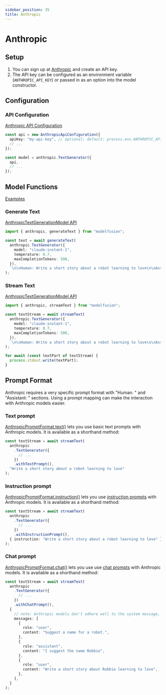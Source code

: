 ```yaml
---
sidebar_position: 35
title: Anthropic
---
```


# Anthropic

## Setup

1. You can sign up at [Anthropic](https://www.anthropic.com/) and create an API key.
1. The API key can be configured as an environment variable (`ANTHROPIC_API_KEY`) or passed in as an option into the model constructor.

## Configuration

### API Configuration

[Anthropic API Configuration](/api/classes/AnthropicApiConfiguration)

```ts
const api = new AnthropicApiConfiguration({
  apiKey: "my-api-key", // optional; default: process.env.ANTHROPIC_API_KEY
  // ...
});

const model = anthropic.TextGenerator({
  api,
  // ...
});
```

## Model Functions

[Examples](https://github.com/lgrammel/modelfusion/tree/main/examples/basic/src/model-provider/anthropic)

### Generate Text

[AnthropicTextGenerationModel API](/api/classes/AnthropicTextGenerationModel)

```ts
import { anthropic, generateText } from "modelfusion";

const text = await generateText(
  anthropic.TextGenerator({
    model: "claude-instant-1",
    temperature: 0.7,
    maxCompletionTokens: 500,
  }),
  `\n\nHuman: Write a short story about a robot learning to love\n\nAssistant: `
);
```

### Stream Text

[AnthropicTextGenerationModel API](/api/classes/AnthropicTextGenerationModel)

```ts
import { anthropic, streamText } from "modelfusion";

const textStream = await streamText(
  anthropic.TextGenerator({
    model: "claude-instant-1",
    temperature: 0.7,
    maxCompletionTokens: 500,
  }),
  `\n\nHuman: Write a short story about a robot learning to love\n\nAssistant: `
);

for await (const textPart of textStream) {
  process.stdout.write(textPart);
}
```

## Prompt Format

Anthropic requires a very specific prompt format with "Human: " and "Assistant: " sections.
Using a prompt mapping can make the interaction with Anthropic models easier.

### Text prompt

[AnthropicPromptFormat.text()](/api/namespaces/AnthropicPromptFormat) lets you use basic text prompts with Anthropic models. It is available as a shorthand method:

```ts
const textStream = await streamText(
  anthropic
    .TextGenerator({
      // ...
    })
    .withTextPrompt(),
  "Write a short story about a robot learning to love"
);
```

### Instruction prompt

[AnthropicPromptFormat.instruction()](/api/namespaces/AnthropicPromptFormat) lets you use [instruction prompts](/api/modules#instructionprompt) with Anthropic models. It is available as a shorthand method:

```ts
const textStream = await streamText(
  anthropic
    .TextGenerator({
      // ...
    })
    .withInstructionPrompt(),
  { instruction: "Write a short story about a robot learning to love" }
);
```

### Chat prompt

[AnthropicPromptFormat.chat()](/api/namespaces/AnthropicPromptFormat) lets you use use [chat prompts](/api/modules#chatprompt) with Anthropic models. It is available as a shorthand method:

```ts
const textStream = await streamText(
  anthropic
    .TextGenerator({
      // ...
    })
    .withChatPrompt(),
  {
    // note: Anthropic models don't adhere well to the system message, we leave it out
    messages: [
      {
        role: "user",
        content: "Suggest a name for a robot.",
      },
      {
        role: "assistant",
        content: "I suggest the name Robbie",
      },
      {
        role: "user",
        content: "Write a short story about Robbie learning to love",
      },
    ],
  }
);
```
